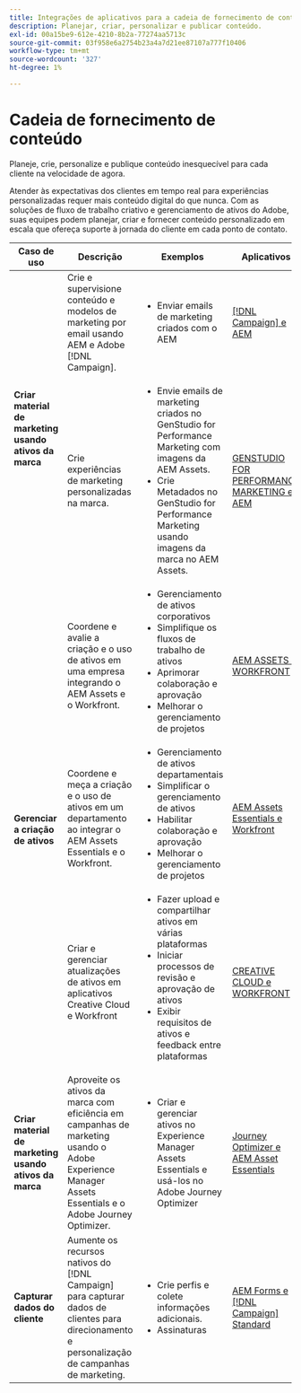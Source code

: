 ```yaml
---
title: Integrações de aplicativos para a cadeia de fornecimento de conteúdo
description: Planejar, criar, personalizar e publicar conteúdo.
exl-id: 00a15be9-612e-4210-8b2a-77274aa5713c
source-git-commit: 03f958e6a2754b23a4a7d21ee87107a777f10406
workflow-type: tm+mt
source-wordcount: '327'
ht-degree: 1%

---
```


# Cadeia de fornecimento de conteúdo

Planeje, crie, personalize e publique conteúdo inesquecível para cada cliente na velocidade de agora.

Atender às expectativas dos clientes em tempo real para experiências personalizadas requer mais conteúdo digital do que nunca. Com as soluções de fluxo de trabalho criativo e gerenciamento de ativos do Adobe, suas equipes podem planejar, criar e fornecer conteúdo personalizado em escala que ofereça suporte à jornada do cliente em cada ponto de contato.

<table>
 <thead>
    <tr>
      <th>Caso de uso</th>
      <th>Descrição</th>
      <th>Exemplos</th>
      <th>Aplicativos</th>
    </tr>
  </thead>
  <tbody>
<tr>
  <td rowspan="2"><strong>Criar material de marketing usando ativos da marca</strong><br/></td>
  <td>Crie e supervisione conteúdo e modelos de marketing por email usando AEM e Adobe [!DNL Campaign].</td>
  <td>
    <ul>
      <li>Enviar emails de marketing criados com o AEM</li>
    </ul>    
  </td>
  <td><a href="../integrations-between-applications/experience-manager/experience-manager-campaign.md">[!DNL Campaign] e AEM</a></td>
</tr>
<tr>
  <td>Crie experiências de marketing personalizadas na marca.</td>
  <td>
    <ul>
      <li>Envie emails de marketing criados no GenStudio for Performance Marketing com imagens da AEM Assets.</li>
      <li>Crie Metadados no GenStudio for Performance Marketing usando imagens da marca no AEM Assets.</li>
    </ul>    
  </td>
  <td><a href="../integrations-between-applications/experience-manager/experience-manager-genstudio-for-performance-marketing.md">GENSTUDIO FOR PERFORMANCE MARKETING e AEM</a></td>
</tr>
<tr>
  <td rowspan="3"><strong>Gerenciar a criação de ativos</strong><br/></td>
  <td>Coordene e avalie a criação e o uso de ativos em uma empresa integrando o AEM Assets e o Workfront.</td>
  <td>
    <ul style="margin-top: 0;">
      <li>Gerenciamento de ativos corporativos</li>
      <li>Simplifique os fluxos de trabalho de ativos</li>
      <li>Aprimorar colaboração e aprovação</li>
      <li>Melhorar o gerenciamento de projetos</li>
    </ul>    
  </td>
  <td><a href="../integrations-between-applications/experience-manager/experience-manager-workfront.md">AEM ASSETS e WORKFRONT</a></td>
</tr>
<tr>
  <td>Coordene e meça a criação e o uso de ativos em um departamento ao integrar o AEM Assets Essentials e o Workfront.</td>
  <td>
    <ul style="margin-top: 0;">
      <li>Gerenciamento de ativos departamentais</li>
      <li>Simplificar o gerenciamento de ativos</li>
      <li>Habilitar colaboração e aprovação</li>
      <li>Melhorar o gerenciamento de projetos</li>
    </ul>    
  </td>
  <td><a href="../integrations-between-applications/experience-manager/experience-manager-workfront.md">AEM Assets Essentials e Workfront</a></td>
</tr>
<tr>
  <td>Criar e gerenciar atualizações de ativos em aplicativos Creative Cloud e Workfront</td>
  <td>
    <ul style="margin-top: 0;">
      <li>Fazer upload e compartilhar ativos em várias plataformas</li>
      <li>Iniciar processos de revisão e aprovação de ativos</li>
      <li>Exibir requisitos de ativos e feedback entre plataformas</li>
    </ul>    
  </td>
  <td><a href="/help/integrations/integrations-between-applications/workfront/workfront-creative-cloud.md">CREATIVE CLOUD e WORKFRONT</a></td>
</tr>
<tr>
  <td><strong>Criar material de marketing usando ativos da marca</strong><br/></td>
  <td>Aproveite os ativos da marca com eficiência em campanhas de marketing usando o Adobe Experience Manager Assets Essentials e o Adobe Journey Optimizer.
  </td>
  <td>
    <ul>
      <li>Criar e gerenciar ativos no Experience Manager Assets Essentials e usá-los no Adobe Journey Optimizer</li>
    </ul>
  </td>
  <td><a href="../integrations-between-applications/journey-optimizer/journey-optimizer-experience-manager.md">Journey Optimizer e AEM Asset Essentials</a></td>
</tr>
<tr>
  <td><strong>Capturar dados do cliente</strong><br/></td>
  <td>Aumente os recursos nativos do [!DNL Campaign] para capturar dados de clientes para direcionamento e personalização de campanhas de marketing.
  </td>
  <td>
    <ul>
      <li>Crie perfis e colete informações adicionais. </li>
      <li>Assinaturas</li>
    </ul>
  </td>
  <td><a href="../integrations-between-applications/experience-manager/experience-manager-campaign.md">AEM Forms e [!DNL Campaign] Standard</a></td>
</tr>
</tbody>
</table>
